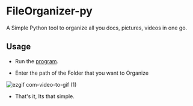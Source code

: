 # FileOrganizer-py

A Simple Python tool to organize all you docs, pictures, videos in one go.

## Usage

* Run the [program](FOrganize.py).

* Enter the path of the Folder that you want to Organize

![ezgif com-video-to-gif (1)](https://github.com/akhil838/FileOrganizer-py/assets/64255484/f40cd85a-0ecf-4fe6-b68d-92eaf84e03fd)

* That's it,  Its that simple.
